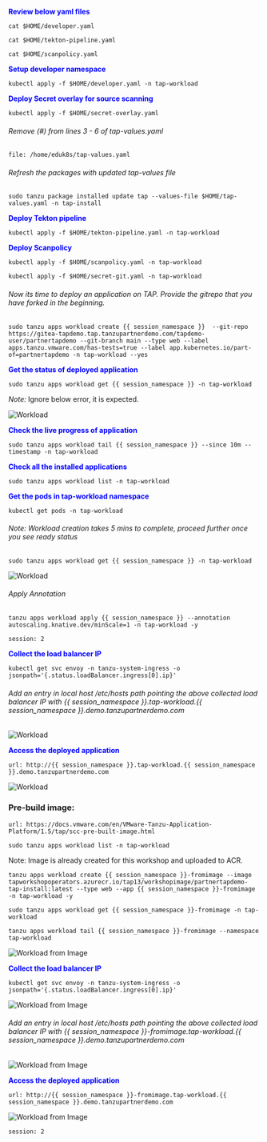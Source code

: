 <p style="color:blue"><strong> Review below yaml files </strong></p>

```execute
cat $HOME/developer.yaml
```

```execute
cat $HOME/tekton-pipeline.yaml
```

```execute
cat $HOME/scanpolicy.yaml
```

<p style="color:blue"><strong> Setup developer namespace </strong></p>

```execute
kubectl apply -f $HOME/developer.yaml -n tap-workload
```

<p style="color:blue"><strong> Deploy Secret overlay for source scanning </strong></p>

```execute
kubectl apply -f $HOME/secret-overlay.yaml
```

###### Remove (#) from lines 3 - 6 of tap-values.yaml

```editor:open-file
file: /home/eduk8s/tap-values.yaml
```

###### Refresh the packages with updated tap-values file

```execute
sudo tanzu package installed update tap --values-file $HOME/tap-values.yaml -n tap-install
```

<p style="color:blue"><strong> Deploy Tekton pipeline </strong></p>

```execute
kubectl apply -f $HOME/tekton-pipeline.yaml -n tap-workload
```

<p style="color:blue"><strong> Deploy Scanpolicy </strong></p>

```execute
kubectl apply -f $HOME/scanpolicy.yaml -n tap-workload
```

```execute
kubectl apply -f $HOME/secret-git.yaml -n tap-workload
```

###### Now its time to deploy an application on TAP. Provide the gitrepo that you have forked in the beginning. 

```execute
sudo tanzu apps workload create {{ session_namespace }}  --git-repo https://gitea-tapdemo.tap.tanzupartnerdemo.com/tapdemo-user/partnertapdemo --git-branch main --type web --label apps.tanzu.vmware.com/has-tests=true --label app.kubernetes.io/part-of=partnertapdemo -n tap-workload --yes
```

<p style="color:blue"><strong> Get the status of deployed application </strong></p>

```execute
sudo tanzu apps workload get {{ session_namespace }} -n tap-workload
```

*Note:* Ignore below error, it is expected. 

![Workload](images/workload-1.png)

<p style="color:blue"><strong> Check the live progress of application</strong></p>

```execute-2
sudo tanzu apps workload tail {{ session_namespace }} --since 10m --timestamp -n tap-workload
```

<p style="color:blue"><strong> Check all the installed applications </strong></p>

```execute
sudo tanzu apps workload list -n tap-workload
```

<p style="color:blue"><strong> Get the pods in tap-workload namespace </strong></p>

```execute
kubectl get pods -n tap-workload
```

###### Note: Workload creation takes 5 mins to complete, proceed further once you see ready status

```execute
sudo tanzu apps workload get {{ session_namespace }} -n tap-workload
```

![Workload](images/workload-2.png)

###### Apply Annotation

```execute
tanzu apps workload apply {{ session_namespace }} --annotation autoscaling.knative.dev/minScale=1 -n tap-workload -y
```

```terminal:interrupt
session: 2
```

<p style="color:blue"><strong> Collect the load balancer IP </strong></p>

```execute
kubectl get svc envoy -n tanzu-system-ingress -o jsonpath='{.status.loadBalancer.ingress[0].ip}'
```

###### Add an entry in local host /etc/hosts path pointing the above collected load balancer IP with {{ session_namespace }}.tap-workload.{{ session_namespace }}.demo.tanzupartnerdemo.com

![Workload](images/tap-workload-4.png)

<p style="color:blue"><strong> Access the deployed application </strong></p>

```dashboard:open-url
url: http://{{ session_namespace }}.tap-workload.{{ session_namespace }}.demo.tanzupartnerdemo.com
```

![Workload](images/workload-3.png)


### Pre-build image: 

```dashboard:open-url
url: https://docs.vmware.com/en/VMware-Tanzu-Application-Platform/1.5/tap/scc-pre-built-image.html
```

```execute
sudo tanzu apps workload list -n tap-workload
```

Note: Image is already created for this workshop and uploaded to ACR. 

```execute
tanzu apps workload create {{ session_namespace }}-fromimage --image tapworkshopoperators.azurecr.io/tap13/workshopimage/partnertapdemo-tap-install:latest --type web --app {{ session_namespace }}-fromimage -n tap-workload -y
```

```execute
sudo tanzu apps workload get {{ session_namespace }}-fromimage -n tap-workload
```

```execute-2
tanzu apps workload tail {{ session_namespace }}-fromimage --namespace tap-workload
```

![Workload from Image](images/fromimage-1.png)


<p style="color:blue"><strong> Collect the load balancer IP </strong></p>

```execute
kubectl get svc envoy -n tanzu-system-ingress -o jsonpath='{.status.loadBalancer.ingress[0].ip}'
```

![Workload from Image](images/fromimage-2.png)

###### Add an entry in local host /etc/hosts path pointing the above collected load balancer IP with {{ session_namespace }}-fromimage.tap-workload.{{ session_namespace }}.demo.tanzupartnerdemo.com

![Workload from Image](images/fromimage-3.png)

<p style="color:blue"><strong> Access the deployed application </strong></p>

```dashboard:open-url
url: http://{{ session_namespace }}-fromimage.tap-workload.{{ session_namespace }}.demo.tanzupartnerdemo.com
```

![Workload from Image](images/fromimage-4.png)

```terminal:interrupt
session: 2
```
